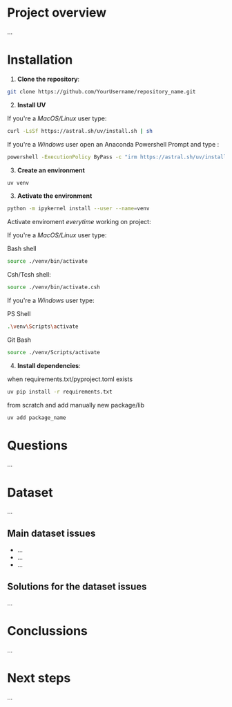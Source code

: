 # Project overview
...

# Installation

1. **Clone the repository**:

```bash
git clone https://github.com/YourUsername/repository_name.git
```

2. **Install UV**

If you're a *MacOS/Linux* user type:

```bash
curl -LsSf https://astral.sh/uv/install.sh | sh
```

If you're a *Windows* user open an Anaconda Powershell Prompt and type :

```bash
powershell -ExecutionPolicy ByPass -c "irm https://astral.sh/uv/install.ps1 | iex"
```

3. **Create an environment**

```bash
uv venv 
```

3. **Activate the environment**

```bash
python -m ipykernel install --user --name=venv
```

Activate enviroment *everytime* working on project:


If you're a *MacOS/Linux* user type:

Bash shell
```bash
source ./venv/bin/activate
```

Csh/Tcsh shell:

```bash
source ./venv/bin/activate.csh
```

If you're a *Windows* user type:

PS Shell
```bash
.\venv\Scripts\activate
```
Git Bash
```bash
source ./venv/Scripts/activate
```
4. **Install dependencies**:

when requirements.txt/pyproject.toml exists
```bash
uv pip install -r requirements.txt
```

from scratch and add manually new package/lib
```bash
uv add package_name
```

# Questions 
...

# Dataset 
...

## Main dataset issues

- ...
- ...
- ...

## Solutions for the dataset issues
...

# Conclussions
...

# Next steps
...
